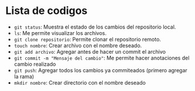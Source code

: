 # Lista de codigos

<ul>
  <li><code>git status</code>: Muestra el estado de los cambios del repositorio local.</li>
  <li><code>ls</code>: Me permite visualizar los archivos.</li>
  <li><code>git clone repositorio</code>: Permite clonar el repositorio remoto.</li>
  <li><code>touch nombre</code>: Crear archivo con el nombre deseado.</li>
  <li><code>git add archivo</code>: Agregar antes de hacer un commit el archivo</li>
  <li><code>git commit -m "Mensaje del cambio"</code>: Me permite hacer anotaciones del cambio realizado</li>
  <li><code>git push</code>: Agregar todos los cambios ya commiteados (primero agregar la rama)</li>
  <li><code>mkdir nombre</code>: Crear directorio con el nombre deseado</li>
</ul>
